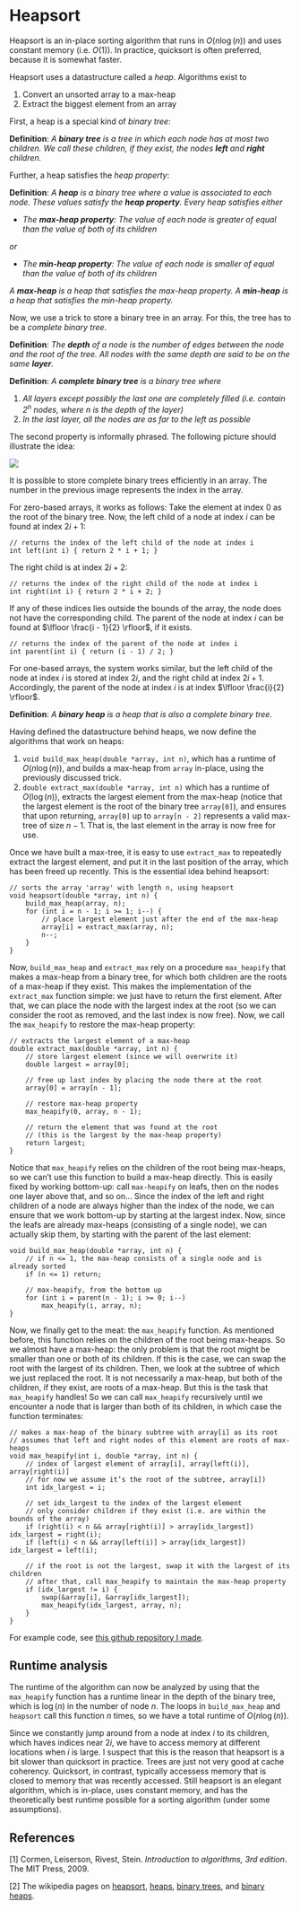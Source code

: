 ﻿# Heapsort

Heapsort is an in-place sorting algorithm that runs in $O(n \log(n))$ and uses constant memory (i.e. $O(1)$). In practice, quicksort is often preferred, because it is somewhat faster.

Heapsort uses a datastructure called a *heap*. Algorithms exist to

1. Convert an unsorted array to a max-heap
2. Extract the biggest element from an array

First, a heap is a special kind of *binary tree*:

**Definition**: *A **binary tree** is a tree in which each node has at most two children. We call these children, if they exist, the nodes **left** and **right** children.*

Further, a heap satisfies the *heap property*:

**Definition**: *A **heap** is a binary tree where a value is associated to each node. These values satisfy the **heap property**. Every heap satisfies either*
  - *The **max-heap property**: The value of each node is greater of equal than the value of both of its children*
  
*or*
  - *The **min-heap property**: The value of each node is smaller of equal than the value of both of its children*

*A **max-heap** is a heap that satisfies the max-heap property. A **min-heap** is a heap that satisfies the min-heap property.*

Now, we use a trick to store a binary tree in an array. For this, the tree has to be a *complete binary tree*.

**Definition**: *The **depth** of a node is the number of edges between the node and the root of the tree. All nodes with the same depth are said to be on the same **layer**.*

**Definition**: *A **complete binary tree** is a binary tree where*
1. *All layers except possibly the last one are completely filled (i.e. contain $2^n$ nodes, where $n$ is the depth of the layer)*
2. *In the last layer, all the nodes are as far to the left as possible*

The second property is informally phrased. The following picture should illustrate the idea:

![](/images/complete_binary_tree.png)

It is possible to store complete binary trees efficiently in an array. The number in the previous image represents the index in the array.

For zero-based arrays, it works as follows: Take the element at index 0 as the root of the binary tree. Now, the left child of a node at index $i$ can be found at index $2i + 1$:

	// returns the index of the left child of the node at index i
	int left(int i) { return 2 * i + 1; }

The right child is at index $2i + 2$:

	// returns the index of the right child of the node at index i
	int right(int i) { return 2 * i + 2; }

If any of these indices lies outside the bounds of the array, the node does not have the corresponding child. The parent of the node at index $i$ can be found at $\lfloor \frac{i - 1}{2} \rfloor$, if it exists.

	// returns the index of the parent of the node at index i
	int parent(int i) { return (i - 1) / 2; }

For one-based arrays, the system works similar, but the left child of the node at index $i$ is stored at index $2i$, and the right child at index $2i + 1$. Accordingly, the parent of the node at index $i$ is at index $\lfloor \frac{i}{2} \rfloor$.

**Definition**: *A **binary heap** is a heap that is also a complete binary tree.*

Having defined the datastructure behind heaps, we now define the algorithms that work on heaps:
1. `void build_max_heap(double *array, int n)`, which has a runtime of $O(n \log(n))$, and builds a max-heap from `array` in-place, using the previously discussed trick.
2. `double extract_max(double *array, int n)` which has a runtime of $O(\log(n))$, extracts the largest element from the max-heap (notice that the largest element is the root of the binary tree `array[0]`), and ensures that upon returning, `array[0]` up to `array[n - 2]` represents a valid max-tree of size $n - 1$. That is, the last element in the array is now free for use.

Once we have built a max-tree, it is easy to use `extract_max` to repeatedly extract the largest element, and put it in the last position of the array, which has been freed up recently. This is the essential idea behind heapsort:

	// sorts the array 'array' with length n, using heapsort
	void heapsort(double *array, int n) {
		build_max_heap(array, n);
		for (int i = n - 1; i >= 1; i--) {
			// place largest element just after the end of the max-heap
			array[i] = extract_max(array, n);
			n--;
		}
	}

Now, `build_max_heap` and `extract_max` rely on a procedure `max_heapify` that makes a max-heap from a binary tree, for which both children are the roots of a max-heap if they exist. This makes the implementation of the `extract_max` function simple: we just have to return the first element. After that, we can place the node with the largest index at the root (so we can consider the root as removed, and the last index is now free). Now, we call the `max_heapify` to restore the max-heap property:

	// extracts the largest element of a max-heap
	double extract_max(double *array, int n) {
		// store largest element (since we will overwrite it)
		double largest = array[0];

		// free up last index by placing the node there at the root
		array[0] = array[n - 1];

		// restore max-heap property
		max_heapify(0, array, n - 1);

		// return the element that was found at the root
		// (this is the largest by the max-heap property)
		return largest;
	}

Notice that `max_heapify` relies on the children of the root being max-heaps, so we can’t use this function to build a max-heap directly. This is easily fixed by working bottom-up: call `max-heapify` on leafs, then on the nodes one layer above that, and so on... Since the index of the left and right children of a node are always higher than the index of the node, we can ensure that we work bottom-up by starting at the largest index. Now, since the leafs are already max-heaps (consisting of a single node), we can actually skip them, by starting with the parent of the last element:

	void build_max_heap(double *array, int n) {
		// if n <= 1, the max-heap consists of a single node and is already sorted
		if (n <= 1) return;

		// max-heapify, from the bottom up
		for (int i = parent(n - 1); i >= 0; i--)
			max_heapify(i, array, n);
	}

Now, we finally get to the meat: the `max_heapify` function. As mentioned before, this function relies on the children of the root being max-heaps. So we almost have a max-heap: the only problem is that the root might be smaller than one or both of its children. If this is the case, we can swap the root with the largest of its children. Then, we look at the subtree of which we just replaced the root. It is not necessarily a max-heap, but both of the children, if they exist, are roots of a max-heap. But this is the task that `max_heapify` handles! So we can call `max_heapify` recursively until we encounter a node that is larger than both of its children, in which case the function terminates:

	// makes a max-heap of the binary subtree with array[i] as its root
	// assumes that left and right nodes of this element are roots of max-heaps
	void max_heapify(int i, double *array, int n) {
		// index of largest element of array[i], array[left(i)], array[right(i)]
		// for now we assume it’s the root of the subtree, array[i])
		int idx_largest = i;

		// set idx_largest to the index of the largest element
		// only consider children if they exist (i.e. are within the bounds of the array)
		if (right(i) < n && array[right(i)] > array[idx_largest]) idx_largest = right(i);
		if (left(i) < n && array[left(i)] > array[idx_largest]) idx_largest = left(i);

		// if the root is not the largest, swap it with the largest of its children
		// after that, call max_heapify to maintain the max-heap property
		if (idx_largest != i) {
			swap(&array[i], &array[idx_largest]);
			max_heapify(idx_largest, array, n);
		}
	}

For example code, see [this github repository I made](https://github.com/benoncoffee/heapsort).

## Runtime analysis

The runtime of the algorithm can now be analyzed by using that the `max_heapify` function has a runtime linear in the depth of the binary tree, which is $\log(n)$ in the number of node $n$. The loops in `build_max_heap` and `heapsort` call this function $n$ times, so we have a total runtime of $O(n \log(n))$.

Since we constantly jump around from a node at index $i$ to its children, which haves indices near $2i$, we have to access memory at different locations when $i$ is large. I suspect that this is the reason that heapsort is a bit slower than quicksort in practice. Trees are just not very good at cache coherency. Quicksort, in contrast, typically accessess memory that is closed to memory that was recently accessed. Still heapsort is an elegant algorithm, which is in-place, uses constant memory, and has the theoretically best runtime possible for a sorting algorithm (under some assumptions).


## References

[1] Cormen, Leiserson, Rivest, Stein. *Introduction to algorithms, 3rd edition*. The MIT Press, 2009.

[2] The wikipedia pages on [heapsort](https://en.wikipedia.org/wiki/Heapsort), [heaps](https://en.wikipedia.org/wiki/Heap_(data_structure)), [binary trees](https://en.wikipedia.org/wiki/Binary_tree), and [binary heaps](https://en.wikipedia.org/wiki/Binary_heap).
